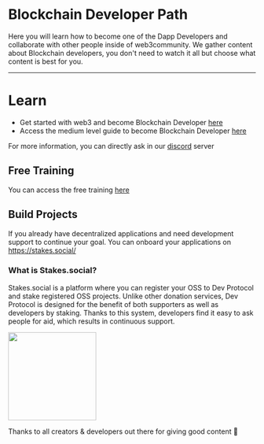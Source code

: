 # Blockchain Developer Path

Here you will learn how to become one of the Dapp Developers and collaborate with other people inside of web3community. We gather content about Blockchain developers, you don't need to watch it all but choose what content is best for you.

---

# Learn

- Get started with web3 and become Blockchain Developer [here](/learning-guide/beginner.md)
- Access the medium level guide to become Blockchain Developer [here](/learning-guide/medium.md)

For more information, you can directly ask in our [discord](https://discord.gg/TSRwqx4K2v) server

## Free Training

You can access the free training [here](/free-training/training.md)

## Build Projects

If you already have decentralized applications and need development support to continue your goal. You can onboard your applications on <https://stakes.social/>

### What is Stakes.social?

Stakes.social is a platform where you can register your OSS to Dev Protocol and stake registered OSS projects. Unlike other donation services, Dev Protocol is designed for the benefit of both supporters as well as developers by staking. Thanks to this system, developers find it easy to ask people for aid, which results in continuous support.

<a href="https://docs.devprotocol.xyz/en/stakes-social/"><img width="179" src="https://user-images.githubusercontent.com/17464685/129601828-fd461e84-bee7-4293-8fd6-f9cd3692f8ad.png"></a>

Thanks to all creators & developers out there for giving good content 🖤

